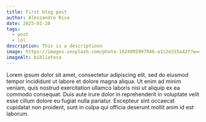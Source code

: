```yaml
---
title: First blog post
author: Alessandro Riva
date: 2025-01-20
tags:
  - post
  - lol
description: This is a descriptionn
image: https://images.unsplash.com/photo-1524995997946-a1c2e315a42f?w=400&auto=format&fit=crop&q=60&ixlib=rb-4.0.3&ixid=M3wxMjA3fDB8MHxzZWFyY2h8MTV8fGJvb2t8ZW58MHx8MHx8fDA%3D
imageAlt: biblioteca
---
```


Lorem ipsum dolor sit amet, consectetur adipiscing elit, sed do eiusmod tempor incididunt ut labore et dolore magna aliqua. Ut enim ad minim veniam, quis nostrud exercitation ullamco laboris nisi ut aliquip ex ea commodo consequat. Duis aute irure dolor in reprehenderit in voluptate velit esse cillum dolore eu fugiat nulla pariatur. Excepteur sint occaecat cupidatat non proident, sunt in culpa qui officia deserunt mollit anim id est laborum.

